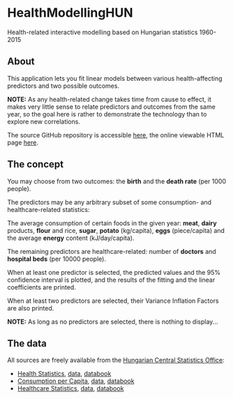# HealthModellingHUN
Health-related interactive modelling based on Hungarian statistics 1960-2015

## About

This application lets you fit linear models between various health-affecting predictors and two possible outcomes.

**NOTE:** As any health-related change takes time from cause to effect, it makes very little sense to relate predictors and outcomes from the same year, so the goal here is rather to demonstrate the technology than to explore new correlations.

The source GitHub repository is accessible [here](https://github.com/gsimon75/HealthModellingHUN),
the online viewable HTML page [here](https://gsimon75.github.io/HealthModellingHUN/).

## The concept

You may choose from two outcomes: the **birth** and the **death rate** (per 1000 people).

The predictors may be any arbitrary subset of some consumption- and healthcare-related statistics:

The average consumption of certain foods in the given year: **meat**, **dairy** products, **flour** and rice, **sugar**, **potato** (kg/capita), **eggs** (piece/capita) and the average **energy** content (kJ/day/capita).

The remaining predictors are healthcare-related: number of **doctors** and **hospital beds** (per 10000 people).

When at least one predictor is selected, the predicted values and the 95% confidence interval is plotted, and the results of the fitting and the linear coefficients are printed.

When at least two predictors are selected, their Variance Inflation Factors are also printed.

**NOTE:** As long as no predictors are selected, there is nothing to display...

## The data

All sources are freely available from the [Hungarian Central Statistics Office](http://www.ksh.hu):

- [Health Statistics](http://www.ksh.hu/docs/hun/xstadat/xstadat_hosszu/h_wdsd001a.html),
  [data](http://www.ksh.hu/docs/hun/xstadat/xstadat_hosszu/xls/h2_2.xls),
  [databook](http://www.ksh.hu/apps/meta.objektum?p_lang=EN&p_menu_id=110&p_ot_id=100&p_obj_id=WNT)
- [Consumption per Capita](http://www.ksh.hu/docs/hun/xstadat/xstadat_hosszu/h_qpt003.html),
  [data](http://www.ksh.hu/docs/hun/xstadat/xstadat_hosszu/xls/h2_2.xls),
  [databook](http://www.ksh.hu/docs/hun/modsz/modsz22.html)
- [Healthcare Statistics](http://www.ksh.hu/docs/hun/xstadat/xstadat_hosszu/h_fea001.html),
  [data](http://www.ksh.hu/docs/hun/xstadat/xstadat_hosszu/xls/h2_4.xls),
  [databook](http://www.ksh.hu/apps/meta.objektum?p_lang=EN&p_menu_id=110&p_ot_id=100&p_obj_id=FEA)
